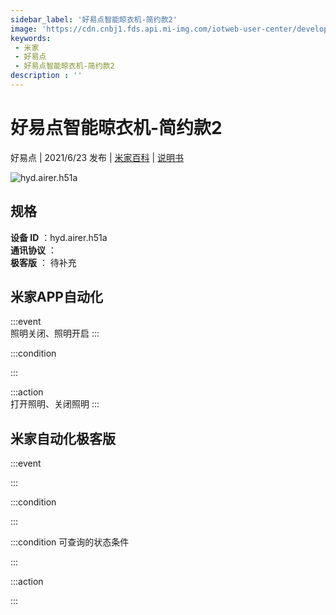 ```yaml
---
sidebar_label: '好易点智能晾衣机-简约款2'
image: 'https://cdn.cnbj1.fds.api.mi-img.com/iotweb-user-center/developer_1679070061187UxTlL71H.png?GalaxyAccessKeyId=AKVGLQWBOVIRQ3XLEW&Expires=9223372036854775807&Signature=JyOG2vI5oc7SlKDTG70BJ3iTJaY='
keywords: 
 - 米家
 - 好易点
 - 好易点智能晾衣机-简约款2
description : ''
---
```

# 好易点智能晾衣机-简约款2

好易点 | 2021/6/23 发布 | [米家百科](https://home.mi.com/webapp/content/baike/product/index.html?model=hyd.airer.h51a) | [说明书](https://home.mi.com/views/introduction.html?model=hyd.airer.h51a&region=cn)

![hyd.airer.h51a](https://cdn.cnbj1.fds.api.mi-img.com/iotweb-user-center/developer_1679070061187UxTlL71H.png?GalaxyAccessKeyId=AKVGLQWBOVIRQ3XLEW&Expires=9223372036854775807&Signature=JyOG2vI5oc7SlKDTG70BJ3iTJaY=)

## 规格  
> 
**设备 ID** ：hyd.airer.h51a  
**通讯协议** ：  
**极客版**  ： 待补充 


## 米家APP自动化  

:::event  
照明关闭、照明开启
:::

:::condition  

:::

:::action   
打开照明、关闭照明
:::

## 米家自动化极客版  

:::event  

:::

:::condition  

:::

:::condition 可查询的状态条件  

:::

:::action  

:::

        

